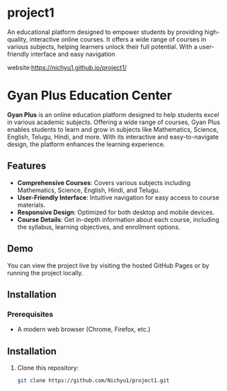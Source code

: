 # project1
An educational platform designed to empower students by providing high-quality, interactive online courses. It offers a wide range of courses in various subjects, helping learners unlock their full potential. With a user-friendly interface and easy navigation

website:https://nichyu1.github.io/project1/
# Gyan Plus Education Center

**Gyan Plus** is an online education platform designed to help students excel in various academic subjects. Offering a wide range of courses, Gyan Plus enables students to learn and grow in subjects like Mathematics, Science, English, Telugu, Hindi, and more. With its interactive and easy-to-navigate design, the platform enhances the learning experience.

## Features

- **Comprehensive Courses**: Covers various subjects including Mathematics, Science, English, Hindi, and Telugu.
- **User-Friendly Interface**: Intuitive navigation for easy access to course materials.
- **Responsive Design**: Optimized for both desktop and mobile devices.
- **Course Details**: Get in-depth information about each course, including the syllabus, learning objectives, and enrollment options.

## Demo

You can view the project live by visiting the hosted GitHub Pages or by running the project locally.

## Installation

### Prerequisites
- A modern web browser (Chrome, Firefox, etc.)

## Installation

1. Clone this repository:
   ```bash
   git clone https://github.com/Nichyu1/project1.git



